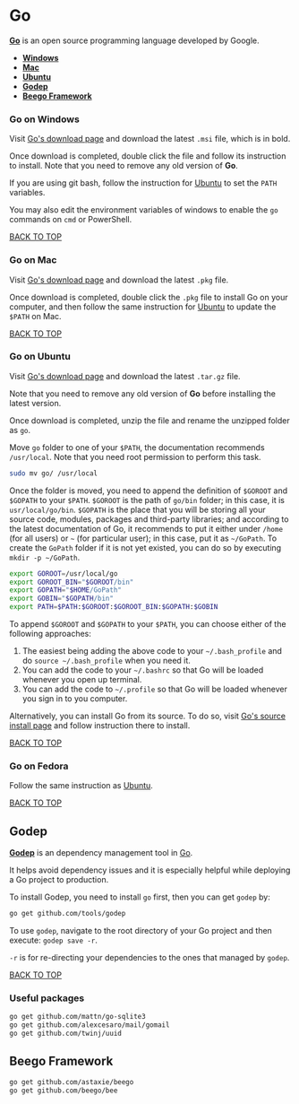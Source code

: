 Go
==
[**Go**](https://golang.org) is an open source programming language developed by Google.

* [**Windows**](#go-on-windows)
* [**Mac**](#go-on-mac)
* [**Ubuntu**](#go-on-ubuntu)
* [**Godep**](#godep)
* [**Beego Framework**](#beego-framework)



### Go on Windows
Visit [Go's download page](https://golang.org/dl) and download the latest `.msi` file, which is in bold.

Once download is completed, double click the file and follow its instruction to install.  Note that you need to remove any old version of **Go**.

If you are using git bash, follow the instruction for [Ubuntu](#go-on-ubuntu) to set the `PATH` variables.

You may also edit the environment variables of windows to enable the `go` commands on `cmd` or PowerShell.

[BACK TO TOP](https://github.com/ctrl-alt-del/devenv)



### Go on Mac
Visit [Go's download page](https://golang.org/dl) and download the latest `.pkg` file.

Once download is completed, double click the `.pkg` file to install Go on your computer, and then follow the same instruction for [Ubuntu](go-on-ubuntu) to update the `$PATH` on Mac.

[BACK TO TOP](https://github.com/ctrl-alt-del/devenv)



### Go on Ubuntu
Visit [Go's download page](https://golang.org/dl) and download the latest `.tar.gz` file.

Note that you need to remove any old version of **Go** before installing the latest version.

Once download is completed, unzip the file and rename the unzipped folder as `go`.

Move `go` folder to one of your `$PATH`, the documentation recommends `/usr/local`.  Note that you need root permission to perform this task.
```sh
sudo mv go/ /usr/local
```

Once the folder is moved, you need to append the definition of `$GOROOT` and `$GOPATH` to your `$PATH`.  `$GOROOT` is the path of `go/bin` folder; in this case, it is `usr/local/go/bin`.  `$GOPATH` is the place that you will be storing all your source code, modules, packages and third-party libraries; and according to the latest documentation of Go, it recommends to put it either under `/home` (for all users) or `~` (for particular user); in this case, put it as `~/GoPath`.  To create the `GoPath` folder if it is not yet existed, you can do so by executing `mkdir -p ~/GoPath`.
```sh
export GOROOT=/usr/local/go
export GOROOT_BIN="$GOROOT/bin"
export GOPATH="$HOME/GoPath"
export GOBIN="$GOPATH/bin"
export PATH=$PATH:$GOROOT:$GOROOT_BIN:$GOPATH:$GOBIN
```

To append `$GOROOT` and `$GOPATH` to your `$PATH`, you can choose either of the following approaches:
1. The easiest being adding the above code to your `~/.bash_profile` and do `source ~/.bash_profile` when you need it.  
2. You can add the code to your `~/.bashrc` so that Go will be loaded whenever you open up terminal.
3. You can add the code to `~/.profile` so that Go will be loaded whenever you sign in to you computer.

Alternatively, you can install Go from its source.  To do so, visit [Go's source install page](https://golang.org/doc/install/source) and follow instruction there to install.

[BACK TO TOP](https://github.com/ctrl-alt-del/devenv)



### Go on Fedora
Follow the same instruction as [Ubuntu](#go-on-ubuntu).

[BACK TO TOP](https://github.com/ctrl-alt-del/devenv)



## Godep
[**Godep**](https://github.com/tools/godep) is an dependency management tool in [Go](#go).

It helps avoid dependency issues and it is especially helpful while deploying a Go project to production.

To install Godep, you need to install `go` first, then you can get `godep` by:
```sh
go get github.com/tools/godep
```

To use `godep`, navigate to the root directory of your Go project and then execute: `godep save -r`.

`-r` is for re-directing your dependencies to the ones that managed by `godep`.

[BACK TO TOP](https://github.com/ctrl-alt-del/devenv)

### Useful packages
```sh
go get github.com/mattn/go-sqlite3
go get github.com/alexcesaro/mail/gomail
go get github.com/twinj/uuid
```



## Beego Framework
```sh
go get github.com/astaxie/beego
go get github.com/beego/bee
```
